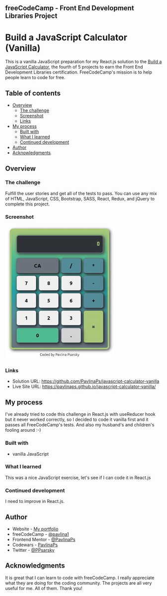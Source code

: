 ## freeCodeCamp - Front End Development Libraries Project

# Build a JavaScript Calculator (Vanilla)

This is a vanilla JavaScript preparation for my React.js solution to the [Build a JavaScript Calculator](https://www.freecodecamp.org/learn/front-end-development-libraries/front-end-development-libraries-projects/build-a-javascript-calculator), the fourth of 5 projects to earn the Front End Development Libraries certification. FreeCodeCamp's mission is to help people learn to code for free.

## Table of contents

- [Overview](#overview)
  - [The challenge](#the-challenge)
  - [Screenshot](#screenshot)
  - [Links](#links)
- [My process](#my-process)
  - [Built with](#built-with)
  - [What I learned](#what-i-learned)
  - [Continued development](#continued-development)
- [Author](#author)
- [Acknowledgments](#acknowledgments)

## Overview

### The challenge

Fulfill the user stories and get all of the tests to pass. You can use any mix of HTML, JavaScript, CSS, Bootstrap, SASS, React, Redux, and jQuery to complete this project.

### Screenshot

![Desktop layout](./screenshot.jpg)

### Links

- Solution URL: https://github.com/PavlinaPs/javascript-calculator-vanilla
- Live Site URL: https://pavlinaps.github.io/javascript-calculator-vanilla/

## My process

I've already tried to code this challenge in React.js with useReducer hook but it never worked correctly, so I decided to code it vanilla first and it passes all FreeCodeCamp's tests. And also my husband's and children's fooling around :-)

### Built with

- vanilla JavaScript

### What I learned

This was a nice JavaScript exercise, let's see if I can code it in React.js

### Continued development

I need to improve in React.js.

## Author

- Website - [My portfolio](https://pavlinaps.github.io/my-portfolio/)
- freeCodeCamp - [@pavlina1](https://www.freecodecamp.org/pavlina1)
- Frontend Mentor - [@PavlinaPs](https://www.frontendmentor.io/profile/PavlinaPs)
- Codewars - [PavlinaPs](https://www.codewars.com/users/PavlinaPs)
- Twitter - [@PPsarsky](https://www.twitter.com/PPsarsky)

## Acknowledgments

It is great that I can learn to code with freeCodeCamp. I really appreciate what they are doing for the coding community. The projects are all very useful for me. All of them. Thank you!
